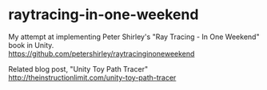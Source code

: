 # raytracing-in-one-weekend
My attempt at implementing Peter Shirley's "Ray Tracing - In One Weekend" book in Unity.  
https://github.com/petershirley/raytracinginoneweekend

Related blog post, "Unity Toy Path Tracer"  
http://theinstructionlimit.com/unity-toy-path-tracer
